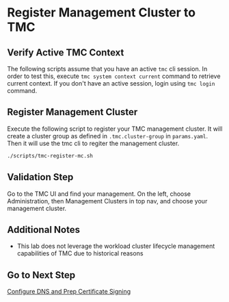 # Register Management Cluster to TMC

## Verify Active TMC Context

The following scripts assume that you have an active `tmc` cli session.  In order to test this, execute `tmc system context current` command to retrieve current context.  If you don't have an active session, login using `tmc login` command.

## Register Management Cluster

Execute the following script to register your TMC management cluster.  It will create a cluster group as defined in `.tmc.cluster-group` in `params.yaml`.  Then it will use the tmc cli to regiter the management cluster.

```bash
./scripts/tmc-register-mc.sh
```

## Validation Step

Go to the TMC UI and find your management.  On the left, choose Administration, then Management Clusters in top nav, and choose your management cluster.

## Additional Notes

- This lab does not leverage the workload cluster lifecycle management capabilities of TMC due to historical reasons

## Go to Next Step

[Configure DNS and Prep Certificate Signing](03_dns_certs_mgmt.md)
